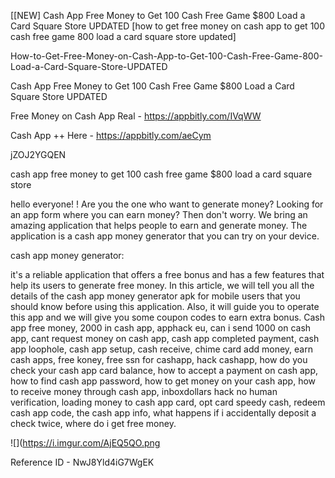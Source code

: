 [[NEW] Cash App Free Money to Get 100 Cash Free Game $800 Load a Card Square Store UPDATED [how to get free money on cash app to get 100 cash free game 800 load a card square store updated]

How-to-Get-Free-Money-on-Cash-App-to-Get-100-Cash-Free-Game-800-Load-a-Card-Square-Store-UPDATED

Cash App Free Money to Get 100 Cash Free Game $800 Load a Card Square Store UPDATED

Free Money on Cash App Real -  https://appbitly.com/IVqWW


Cash App ++ Here - https://appbitly.com/aeCym


jZOJ2YGQEN

cash app free money to get 100 cash free game $800 load a card square store

hello everyone! ! Are you the one who want to generate money? Looking for an app form where you can earn money? Then don't worry. We bring an amazing application that helps people to earn and generate money. The application is a cash app money generator that you can try on your device.

cash app money generator:

it's a reliable application that offers a free bonus and has a few features that help its users to generate free money. In this article, we will tell you all the details of the cash app money generator apk for mobile users that you should know before using this application. Also, it will guide you to operate this app and we will give you some coupon codes to earn extra bonus. Cash app free money, 2000 in cash app, apphack eu, can i send 1000 on cash app, cant request money on cash app, cash app completed payment, cash app loophole, cash app setup, cash receive, chime card add money, earn cash apps, free koney, free ssn for cashapp, hack cashapp, how do you check your cash app card balance, how to accept a payment on cash app, how to find cash app password, how to get money on your cash app, how to receive money through cash app, inboxdollars hack no human verification, loading money to cash app card, opt card speedy cash, redeem cash app code, the cash app info, what happens if i accidentally deposit a check twice, where do i get free money.

![](https://i.imgur.com/AjEQ5QO.png

Reference ID - NwJ8Yld4iG7WgEK